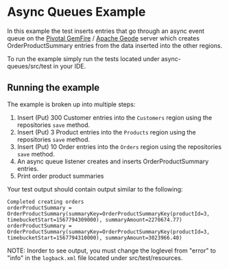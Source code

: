 # Async Queues Example

In this example the test inserts entries that go through an async event queue on the [Pivotal GemFire](https://pivotal.io/pivotal-gemfire) / [Apache Geode](http://geode.apache.org/) server which creates OrderProductSummary entries from the data inserted into the other regions.

To run the example simply run the tests located under async-queues/src/test in your IDE.

## Running the example

The example is broken up into multiple steps:
1. Insert (Put) 300 Customer entries into the `Customers` region using the repositories `save` method.
2. Insert (Put) 3 Product entries into the `Products` region using the repositories `save` method.
3. Insert (Put) 10 Order entries into the `Orders` region using the repositories `save` method.
4. An async queue listener creates and inserts OrderProductSummary entries.
5. Print order product summaries

Your test output should contain output similar to the following:

    Completed creating orders 
    orderProductSummary = OrderProductSummary(summaryKey=OrderProductSummaryKey(productId=3, timebucketStart=1567794309000), summaryAmount=2270674.77)
    orderProductSummary = OrderProductSummary(summaryKey=OrderProductSummaryKey(productId=3, timebucketStart=1567794310000), summaryAmount=3023966.40)
    
NOTE: Inorder to see output, you must change the loglevel from "error" to "info" in the `logback.xml` file located under src/test/resources.